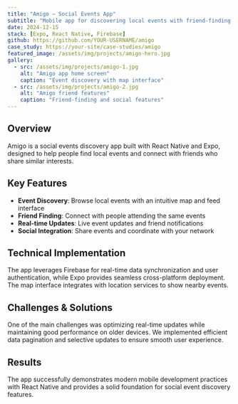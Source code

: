```yaml
---
title: "Amigo — Social Events App"
subtitle: "Mobile app for discovering local events with friend-finding features"
date: 2024-12-15
stack: [Expo, React Native, Firebase]
github: https://github.com/YOUR-USERNAME/amigo
case_study: https://your-site/case-studies/amigo
featured_image: /assets/img/projects/amigo-hero.jpg
gallery:
  - src: /assets/img/projects/amigo-1.jpg
    alt: "Amigo app home screen"
    caption: "Event discovery with map interface"
  - src: /assets/img/projects/amigo-2.jpg
    alt: "Amigo friend features"
    caption: "Friend-finding and social features"
---
```


## Overview

Amigo is a social events discovery app built with React Native and Expo, designed to help people find local events and connect with friends who share similar interests.

## Key Features

- **Event Discovery**: Browse local events with an intuitive map and feed interface
- **Friend Finding**: Connect with people attending the same events
- **Real-time Updates**: Live event updates and friend notifications
- **Social Integration**: Share events and coordinate with your network

## Technical Implementation

The app leverages Firebase for real-time data synchronization and user authentication, while Expo provides seamless cross-platform deployment. The map interface integrates with location services to show nearby events.

## Challenges & Solutions

One of the main challenges was optimizing real-time updates while maintaining good performance on older devices. We implemented efficient data pagination and selective updates to ensure smooth user experience.

## Results

The app successfully demonstrates modern mobile development practices with React Native and provides a solid foundation for social event discovery features.